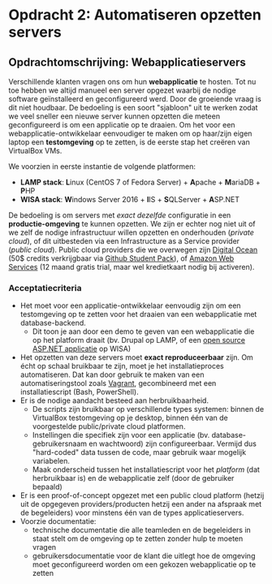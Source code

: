 # Opdracht 2: Automatiseren opzetten servers

## Opdrachtomschrijving: Webapplicatieservers

Verschillende klanten vragen ons om hun **webapplicatie** te hosten. Tot nu toe hebben we altijd manueel een server opgezet waarbij de nodige software geïnstalleerd en geconfigureerd werd. Door de groeiende vraag is dit niet houdbaar. De bedoeling is een soort "sjabloon" uit te werken zodat we veel sneller een nieuwe server kunnen opzetten die meteen geconfigureerd is om een applicatie op te draaien. Om het voor een webapplicatie-ontwikkelaar eenvoudiger te maken om op haar/zijn eigen laptop een **testomgeving** op te zetten, is de eerste stap het creëren van VirtualBox VMs.

We voorzien in eerste instantie de volgende platformen:

- **LAMP stack**: **L**inux (CentOS 7 of Fedora Server) + **A**pache + **M**ariaDB + **P**HP
- **WISA stack**: **W**indows Server 2016 + **I**IS + **S**QLServer + **A**SP.NET

De bedoeling is om servers met *exact dezelfde* configuratie in een **productie-omgeving** te kunnen opzetten. We zijn er echter nog niet uit of we zelf de nodige infrastructuur willen opzetten en onderhouden (*private cloud*), of dit uitbesteden via een Infrastructure as a Service provider (*public cloud*). Public cloud providers die we overwegen zijn [Digital Ocean](https://www.digitalocean.com/) (50$ credits verkrijgbaar via [Github Student Pack](https://education.github.com/pack)), of [Amazon Web Services](https://aws.amazon.com/s/dm/landing-page/start-your-free-trial/) (12 maand gratis trial, maar wel kredietkaart nodig bij activeren).

### Acceptatiecriteria

- Het moet voor een applicatie-ontwikkelaar eenvoudig zijn om een testomgeving op te zetten voor het draaien van een webapplicatie met database-backend.
    - Dit toon je aan door een demo te geven van een webapplicatie die op het platform draait (bv. Drupal op LAMP, of een [open source ASP.NET applicatie](https://www.codeproject.com/Tips/667263/ASP-NET-Open-Source-Projects) op WISA)
- Het opzetten van deze servers moet **exact reproduceerbaar** zijn. Om écht op schaal bruikbaar te zijn, moet je het installatieproces automatiseren. Dat kan door gebruik te maken van een automatiseringstool zoals [Vagrant](http://vagrantup.com/), gecombineerd met een installatiescript (Bash, PowerShell).
- Er is de nodige aandacht besteed aan herbruikbaarheid.
    - De scripts zijn bruikbaar op verschillende types systemen: binnen de VirtualBox testomgeving op je desktop, binnen één van de voorgestelde public/private cloud platformen.
    - Instellingen die specifiek zijn voor een applicatie (bv. database-gebruikersnaam en wachtwoord) zijn configureerbaar. Vermijd dus "hard-coded" data tussen de code, maar gebruik waar mogelijk variabelen.
    - Maak onderscheid tussen het installatiescript voor het *platform* (dat herbruikbaar is) en de webapplicatie zelf (door de gebruiker bepaald)
- Er is een proof-of-concept opgezet met een public cloud platform (hetzij uit de opgegeven providers/producten hetzij een ander na afspraak met de begeleiders) voor minstens één van de types applicatieservers.
- Voorzie documentatie:
    - technische documentatie die alle teamleden en de begeleiders in staat stelt om de omgeving op te zetten zonder hulp te moeten vragen
    - gebruikersdocumentatie voor de klant die uitlegt hoe de omgeving moet geconfigureerd worden om een gekozen webapplicatie op te zetten
